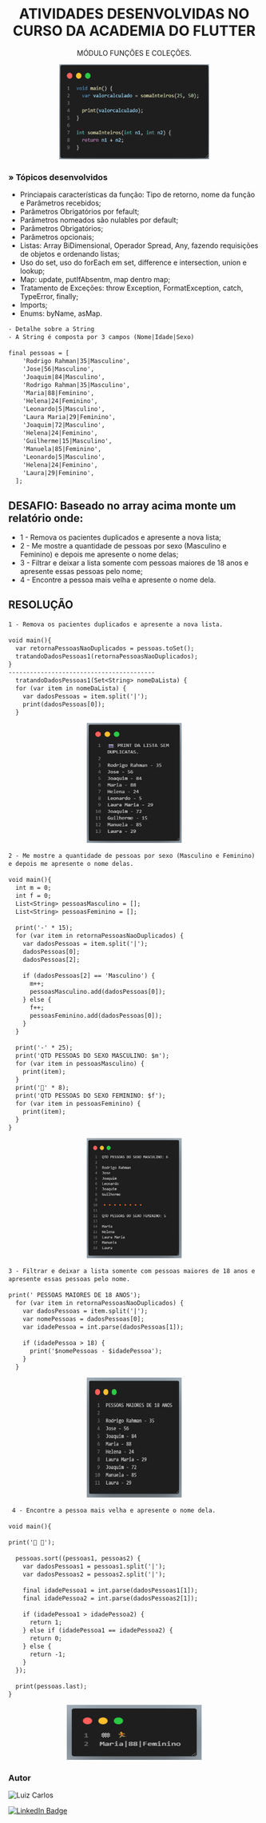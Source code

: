 <h1 align="center">ATIVIDADES DESENVOLVIDAS NO CURSO DA ACADEMIA DO FLUTTER</h1>

<p align="center"> MÓDULO FUNÇÕES E COLEÇÕES.</p>

<p align="center">
<img width="300" height="190" src="assets/images/funcoes.png"/>


</p>


### » Tópicos desenvolvidos

- Princiapais características da função: Tipo de retorno, nome da função e Parâmetros recebidos;
- Parâmetros Obrigatórios por fefault;
- Parâmetros nomeados são nulables por default;
- Parâmetros Obrigatórios;
- Parâmetros opcionais;
- Listas: Array BiDimensional, Operador Spread, Any, fazendo requisições de objetos e ordenando listas;
- Uso do set, uso do forEach em set, difference e intersection, union e lookup;
- Map: update, putIfAbsentm, map dentro map;
- Tratamento de Exceções: throw Exception, FormatException, catch, TypeError, finally;
- Imports;
- Enums: byName, asMap.

```
- Detalhe sobre a String
- A String é composta por 3 campos (Nome|Idade|Sexo)

final pessoas = [
    'Rodrigo Rahman|35|Masculino',
    'Jose|56|Masculino',
    'Joaquim|84|Masculino',
    'Rodrigo Rahman|35|Masculino',
    'Maria|88|Feminino',
    'Helena|24|Feminino',
    'Leonardo|5|Masculino',
    'Laura Maria|29|Feminino',
    'Joaquim|72|Masculino',
    'Helena|24|Feminino',
    'Guilherme|15|Masculino',
    'Manuela|85|Feminino',
    'Leonardo|5|Masculino',
    'Helena|24|Feminino',
    'Laura|29|Feminino',
  ];
```
## DESAFIO: Baseado no array acima monte um relatório onde:

- 1 - Remova os pacientes duplicados e apresente a nova lista;
- 2 - Me mostre a quantidade de pessoas por sexo (Masculino e Feminino) e depois me apresente o nome delas;
- 3 - Filtrar e deixar a lista somente com pessoas maiores de 18 anos e apresente essas pessoas pelo nome;
- 4 - Encontre a pessoa mais velha e apresente o nome dela.​


## RESOLUÇÃO

```
1 - Remova os pacientes duplicados e apresente a nova lista.

void main(){
  var retornaPessoasNaoDuplicados = pessoas.toSet();
  tratandoDadosPessoas1(retornaPessoasNaoDuplicados);
}
-----------------------------------------
  tratandoDadosPessoas1(Set<String> nomeDaLista) {
  for (var item in nomeDaLista) {
    var dadosPessoas = item.split('|');
    print(dadosPessoas[0]);
  }
```
<p align="center">
<img width="190" height="240" src="assets/images/atividade1.png"/>
</p>

```
2 - Me mostre a quantidade de pessoas por sexo (Masculino e Feminino) e depois me apresente o nome delas.

void main(){
  int m = 0;
  int f = 0;
  List<String> pessoasMasculino = [];
  List<String> pessoasFeminino = [];

  print('-' * 15);
  for (var item in retornaPessoasNaoDuplicados) {
    var dadosPessoas = item.split('|');
    dadosPessoas[0];
    dadosPessoas[2];

    if (dadosPessoas[2] == 'Masculino') {
      m++;
      pessoasMasculino.add(dadosPessoas[0]);
    } else {
      f++;
      pessoasFeminino.add(dadosPessoas[0]);
    }
  }

  print('-' * 25);
  print('QTD PESSOAS DO SEXO MASCULINO: $m');
  for (var item in pessoasMasculino) {
    print(item);
  }
  print('🔸' * 8);
  print('QTD PESSOAS DO SEXO FEMININO: $f');
  for (var item in pessoasFeminino) {
    print(item);
  }
}
```
<p align="center">
<img width="190" height="240" src="assets/images/atividade2.png"/>
</p>

```
3 - Filtrar e deixar a lista somente com pessoas maiores de 18 anos e apresente essas pessoas pelo nome.

print(' PESSOAS MAIORES DE 18 ANOS');
  for (var item in retornaPessoasNaoDuplicados) {
    var dadosPessoas = item.split('|');
    var nomePessoas = dadosPessoas[0];
    var idadePessoa = int.parse(dadosPessoas[1]);

    if (idadePessoa > 18) {
      print('$nomePessoas - $idadePessoa');
    }
  }
```
<p align="center">
<img width="190" height="240" src="assets/images/atividade3.png"/>
</p>

```
 4 - Encontre a pessoa mais velha e apresente o nome dela.​
 
void main(){

print('🏁 🏃');

  pessoas.sort((pessoas1, pessoas2) {
    var dadosPessoas1 = pessoas1.split('|');
    var dadosPessoas2 = pessoas2.split('|');

    final idadePessoa1 = int.parse(dadosPessoas1[1]);
    final idadePessoa2 = int.parse(dadosPessoas2[1]);

    if (idadePessoa1 > idadePessoa2) {
      return 1;
    } else if (idadePessoa1 == idadePessoa2) {
      return 0;
    } else {
      return -1;
    }
  });

  print(pessoas.last);
}

```
<p align="center">
<img width="270" height="110" src="assets/images/atividade4.png"/>
</p>

### Autor

<img alt="Luiz Carlos" title="Luiz Carlos" src="https://avatars.githubusercontent.com/u/29442285?s=96&v=4" height="100" width="100" />

[![LinkedIn Badge](https://img.shields.io/badge/-LUIZ_CARLOS-blue?style=flat-square&logo=Linkedin&logoColor=white&link=https://www.linkedin.com/in/luizzlcs/)](https://www.linkedin.com/in/luizzlcs/)
